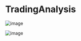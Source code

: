 # TradingAnalysis

![image](https://github.com/jamesj64/TradingAnalysis/assets/102470405/4766b776-3ac7-4e0d-a6e2-57b7b9bc26ae)

![image](https://github.com/jamesj64/TradingAnalysis/assets/102470405/3ba1a758-3ff3-4230-9290-a5d0951cfd84)
